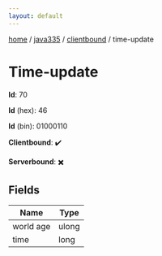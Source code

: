 ```yaml
---
layout: default
---
```


[home](/)  /  [java335](/protocol/java335)  /  [clientbound](/protocol/java335/clientbound)  /  time-update

# Time-update

**Id**: 70

**Id** (hex): 46

**Id** (bin): 01000110

**Clientbound**: ✔️

**Serverbound**: ✖️

## Fields

Name | Type
---|---
world age | ulong
time | long

